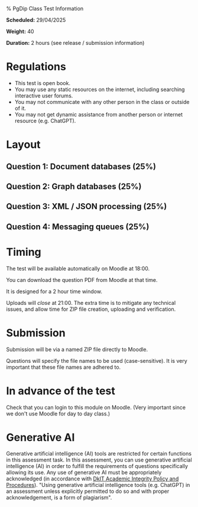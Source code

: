 % PgDip Class Test Information

**Scheduled:** 29/04/2025

**Weight:** 40

**Duration:** 2 hours (see release / submission information)


# Regulations

- This test is open book.
- You may use any static resources on the internet, including searching interactive user forums.
- You may not communicate with any other person in the class or outside of it.
- You may not get dynamic assistance from another person or internet resource (e.g. ChatGPT). 


# Layout

## Question 1: Document databases (25%)

## Question 2: Graph databases (25%)

## Question 3: XML / JSON processing (25%)

## Question 4: Messaging queues (25%)


# Timing

The test will be available automatically on Moodle at 18:00.

You can download the question PDF from Moodle at that time.

It is designed for a 2 hour time window.

Uploads will *close* at 21:00.
The extra time is to mitigate any technical issues, and allow time for ZIP file creation, uploading and verification.



# Submission

Submission will be via a named ZIP file directly to Moodle.

Questions will specify the file names to be used (case-sensitive).
It is very important that these file names are adhered to. 


# In advance of the test

Check that you can login to this module on Moodle.
(Very important since we don't use Moodle for day to day class.)


# Generative AI

Generative artificial intelligence (AI) tools are restricted for certain functions in this assessment task.
In this assessment, you can use generative artificial intelligence (AI) in order to fulfill the requirements of questions specifically allowing its use.
Any use of generative AI must be appropriately acknowledged (in accordance with [DkIT Academic Integrity Policy and Procedures](https://www.dkit.ie/about-dkit/policies-andguidelines/academic-policies.html)).
"Using generative artificial intelligence tools (e.g. ChatGPT) in an assessment unless explicitly permitted to do so and with proper acknowledgement, is a form of plagiarism".



